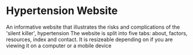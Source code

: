 # Hypertension Website
An informative website that illustrates the risks and complications of the 'silent killer', hypertension
The website is split into five tabs: about, factors, resources, index and contact.
It is resizeable depending on if you are viewing it on a computer or a mobile device
